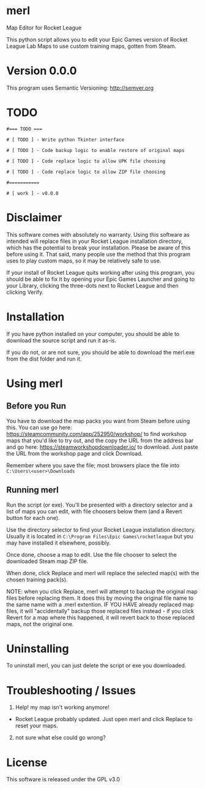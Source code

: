 # merl
Map Editor for Rocket League

This python script allows you to edit your Epic Games version of Rocket League Lab Maps to use custom training maps, gotten from Steam.

# Version 0.0.0
This program uses Semantic Versioning: http://semver.org

# TODO
`#=== TODO ===`

`# [ TODO ] - Write python Tkinter interface`

`# [ TODO ] - Code backup logic to enable restore of original maps`

`# [ TODO ] - Code replace logic to allow UPK file choosing`

`# [ TODO ] - Code replace logic to allow ZIP file choosing`

`#===========`

`# [ work ] - v0.0.0`

# Disclaimer
This software comes with absolutely no warranty. Using this software as intended will replace files in your Rocket League installation directory, which has the potential to break your installation. Please be aware of this before using it. That said, many people use the method that this program uses to play custom maps, so it may be relatively safe to use.

If your install of Rocket League quits working after using this program, you should be able to fix it by opening your Epic Games Launcher and going to your Library, clicking the three-dots next to Rocket League and then clicking Verify.

# Installation
If you have python installed on your computer, you should be able to download the source script and run it as-is.

If you do not, or are not sure, you should be able to download the merl.exe from the dist folder and run it.

# Using merl
## Before you Run
You have to download the map packs you want from Steam before using this. You can use go here: https://steamcommunity.com/app/252950/workshop/ to find workshop maps that you'd like to try out, and the copy the URL from the address bar and go here: https://steamworkshopdownloader.io/ to download. Just paste the URL from the workshop page and click Download.

Remember where you save the file; most browsers place the file into `C:\Users\<user>\Downloads`

## Running merl
Run the script (or exe). You'll be presented with a directory selector and a list of maps you can edit, with file choosers below them (and a Revert button for each one).

Use the directory selector to find your Rocket League installation directory. Usually it is located in `C:\Program Files\Epic Games\rocketleague` but you may have installed it elsewhere, possibly.

Once done, choose a map to edit. Use the file chooser to select the downloaded Steam map ZIP file.

When done, click Replace and merl will replace the selected map(s) with the chosen training pack(s).

NOTE: when you click Replace, merl will attempt to backup the original map files before replacing them. It does this by moving the original file name to the same name with a .merl extention. IF YOU HAVE already replaced map files, it will "accidentally" backup those replaced files instead - if you click Revert for a map where this happened, it will revert back to those replaced maps, not the original one.

# Uninstalling
To uninstall merl, you can just delete the script or exe you downloaded.

# Troubleshooting / Issues
1. Help! my map isn't working anymore!
- Rocket League probably updated. Just open merl and click Replace to reset your maps.
2. not sure what else could go wrong?

# License
This software is released under the GPL v3.0

